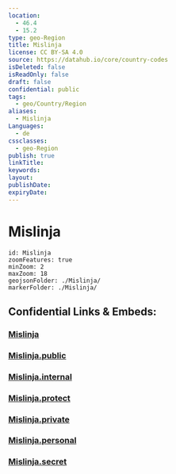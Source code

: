 ```yaml
---
location:
  - 46.4
  - 15.2
type: geo-Region
title: Mislinja
license: CC BY-SA 4.0
source: https://datahub.io/core/country-codes
isDeleted: false
isReadOnly: false
draft: false
confidential: public
tags:
  - geo/Country/Region
aliases:
  - Mislinja
Languages:
  - de
cssclasses:
  - geo-Region
publish: true
linkTitle:
keywords:
layout:
publishDate:
expiryDate:
---
```


# Mislinja

```leaflet
id: Mislinja
zoomFeatures: true 
minZoom: 2 
maxZoom: 18
geojsonFolder: ./Mislinja/
markerFolder: ./Mislinja/
```


## Confidential Links & Embeds: 

### [Mislinja](/_Standards/Earth/Continent/Europe/Europe~Central/Slovenia/Regions~Slovenia/Koroška/counties~Koroška/Mislinja.md) 

### [Mislinja.public](/_public/Earth/Continent/Europe/Europe~Central/Slovenia/Regions~Slovenia/Koroška/counties~Koroška/Mislinja.public.md) 

### [Mislinja.internal](/_internal/Earth/Continent/Europe/Europe~Central/Slovenia/Regions~Slovenia/Koroška/counties~Koroška/Mislinja.internal.md) 

### [Mislinja.protect](/_protect/Earth/Continent/Europe/Europe~Central/Slovenia/Regions~Slovenia/Koroška/counties~Koroška/Mislinja.protect.md) 

### [Mislinja.private](/_private/Earth/Continent/Europe/Europe~Central/Slovenia/Regions~Slovenia/Koroška/counties~Koroška/Mislinja.private.md) 

### [Mislinja.personal](/_personal/Earth/Continent/Europe/Europe~Central/Slovenia/Regions~Slovenia/Koroška/counties~Koroška/Mislinja.personal.md) 

### [Mislinja.secret](/_secret/Earth/Continent/Europe/Europe~Central/Slovenia/Regions~Slovenia/Koroška/counties~Koroška/Mislinja.secret.md)

